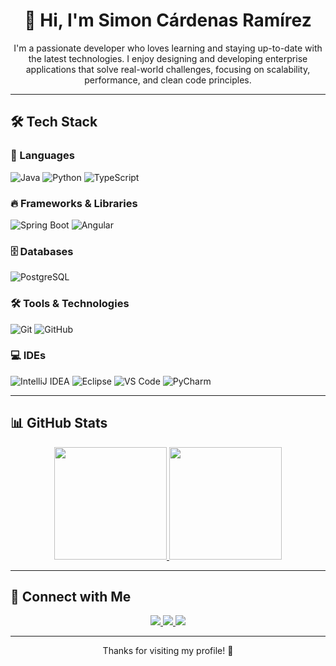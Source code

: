 <h1 align="center">👋 Hi, I'm Simon Cárdenas Ramírez</h1>
<p align="center">
  I'm a passionate developer who loves learning and staying up-to-date with the latest technologies.  
  I enjoy designing and developing enterprise applications that solve real-world challenges,  
  focusing on scalability, performance, and clean code principles.
</p>

---

## 🛠️ Tech Stack  

### 🚀 Languages  
![Java](https://img.shields.io/badge/Java-ED8B00?style=for-the-badge&logo=java&logoColor=white)
![Python](https://img.shields.io/badge/Python-3776AB?style=for-the-badge&logo=python&logoColor=white)
![TypeScript](https://img.shields.io/badge/TypeScript-007ACC?style=for-the-badge&logo=typescript&logoColor=white)

### 🔥 Frameworks & Libraries  
![Spring Boot](https://img.shields.io/badge/Spring%20Boot-6DB33F?style=for-the-badge&logo=spring-boot&logoColor=white)
![Angular](https://img.shields.io/badge/Angular-DD0031?style=for-the-badge&logo=angular&logoColor=white)

### 🗄️ Databases  
![PostgreSQL](https://img.shields.io/badge/PostgreSQL-336791?style=for-the-badge&logo=postgresql&logoColor=white)

### 🛠️ Tools & Technologies  
![Git](https://img.shields.io/badge/Git-F05032?style=for-the-badge&logo=git&logoColor=white)
![GitHub](https://img.shields.io/badge/GitHub-181717?style=for-the-badge&logo=github&logoColor=white)

### 💻 IDEs  
![IntelliJ IDEA](https://img.shields.io/badge/IntelliJ%20IDEA-000000?style=for-the-badge&logo=intellij-idea&logoColor=white)
![Eclipse](https://img.shields.io/badge/Eclipse-2C2255?style=for-the-badge&logo=eclipse&logoColor=white)
![VS Code](https://img.shields.io/badge/VS%20Code-007ACC?style=for-the-badge&logo=visual-studio-code&logoColor=white)
![PyCharm](https://img.shields.io/badge/PyCharm-000000?style=for-the-badge&logo=pycharm&logoColor=white)

---

## 📊 GitHub Stats  
<p align="center">
  <a href="https://github.com/simoncardenasramirez">
    <img height="180em" src="https://github-readme-stats-eight-theta.vercel.app/api?username=simoncardenasramirez&show_icons=true&theme=algolia&include_all_commits=true&count_private=true"/>
  </a>
  <a href="https://github.com/simoncardenasramirez">
    <img height="180em" src="https://github-readme-stats-eight-theta.vercel.app/api/top-langs/?username=simoncardenasramirez&layout=compact&langs_count=8&theme=algolia"/>
  </a>
</p>

---

## 🌟 Connect with Me  

<p align="center">
  <a href="https://www.linkedin.com/in/simon-cardenas-ram%C3%ADrez-0010a0248" target="_blank">
    <img src="https://img.shields.io/badge/LinkedIn-0077B5?style=for-the-badge&logo=linkedin&logoColor=white" />
  </a>
  <a href="mailto:simoncardenasramirez41@gmail.com">
    <img src="https://img.shields.io/badge/Email-D14836?style=for-the-badge&logo=gmail&logoColor=white" />
  </a>
  <a href="https://github.com/simoncardenasramirez">
    <img src="https://img.shields.io/badge/GitHub-181717?style=for-the-badge&logo=github&logoColor=white" />
  </a>
</p>

---

<p align="center">Thanks for visiting my profile! 🚀</p>
